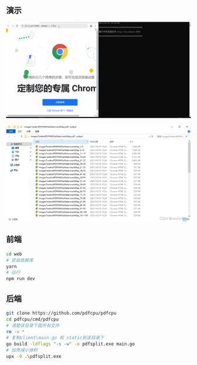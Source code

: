 ## 演示

![](./example.gif)

![](./result.png)

## 前端

```bash
cd web
# 安装依赖库
yarn
# 运行
npm run dev
```

## 后端

```bash
git clone https://github.com/pdfcpu/pdfcpu
cd pdfcpu/cmd/pdfcpu
# 清楚该目录下面所有文件
rm -v *
# 复制client\main.go 和 static到该目录下
go build -ldflags "-s -w" -o pdfsplit.exe main.go
# 加壳减小体积
upx -9 .\pdfsplit.exe

```